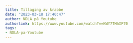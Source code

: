 ```yaml
---
title: Tillaging av krabbe
date: "2023-03-18 17:40:47"
author: NDLA på Youtube
authorlink: https://www.youtube.com/watch?v=KWY7THhIF70
tags:
- NDLA-pa-Youtube
---
```


